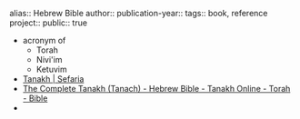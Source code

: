 alias:: Hebrew Bible
author::
publication-year::
tags:: book, reference
project:: 
public:: true

- acronym of
	- Torah
	- Nivi'im
	- Ketuvim
- [Tanakh | Sefaria](https://www.sefaria.org/texts/Tanakh)
- [The Complete Tanakh (Tanach) - Hebrew Bible - Tanakh Online - Torah - Bible](https://www.chabad.org/library/bible_cdo/aid/63255/jewish/The-Bible-with-Rashi.htm)
-